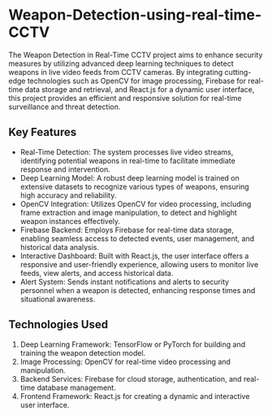 # Weapon-Detection-using-real-time-CCTV

The Weapon Detection in Real-Time CCTV project aims to enhance security measures by utilizing advanced deep learning techniques to detect weapons in live video feeds from CCTV cameras. By integrating cutting-edge technologies such as OpenCV for image processing, Firebase for real-time data storage and retrieval, and React.js for a dynamic user interface, this project provides an efficient and responsive solution for real-time surveillance and threat detection.

## Key Features
- Real-Time Detection: The system processes live video streams, identifying potential weapons in real-time to facilitate immediate response and intervention.
- Deep Learning Model: A robust deep learning model is trained on extensive datasets to recognize various types of weapons, ensuring high accuracy and reliability.
- OpenCV Integration: Utilizes OpenCV for video processing, including frame extraction and image manipulation, to detect and highlight weapon instances effectively.
- Firebase Backend: Employs Firebase for real-time data storage, enabling seamless access to detected events, user management, and historical data analysis.
- Interactive Dashboard: Built with React.js, the user interface offers a responsive and user-friendly experience, allowing users to monitor live feeds, view alerts, and access historical data.
- Alert System: Sends instant notifications and alerts to security personnel when a weapon is detected, enhancing response times and situational awareness.

## Technologies Used
1. Deep Learning Framework: TensorFlow or PyTorch for building and training the weapon detection model.
2. Image Processing: OpenCV for real-time video processing and manipulation.
3. Backend Services: Firebase for cloud storage, authentication, and real-time database management.
4. Frontend Framework: React.js for creating a dynamic and interactive user interface.
